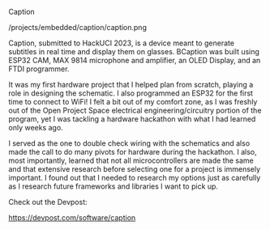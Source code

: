 Caption

/projects/embedded/caption/caption.png

Caption, submitted to HackUCI 2023, is a device meant to generate subtitles in real time and display them on glasses. BCaption was built using ESP32 CAM, MAX 9814 microphone and amplifier, an OLED Display, and an FTDI programmer.

It was my first hardware project that I helped plan from scratch, playing a role in designing the schematic. I also programmed an ESP32 for the first time to connect to WiFi! I felt a bit out of my comfort zone, as I was freshly out of the Open Project Space electrical engineering/circuitry portion of the program, yet I was tackling a hardware hackathon with what I had learned only weeks ago.

I served as the one to double check wiring with the schematics and also made the call to do many pivots for hardware during the hackathon. I also, most importantly, learned that not all microcontrollers are made the same and that extensive research before selecting one for a project is immensely important. I found out that I needed to research my options just as carefully as I research future frameworks and libraries I want to pick up.

Check out the Devpost:

https://devpost.com/software/caption